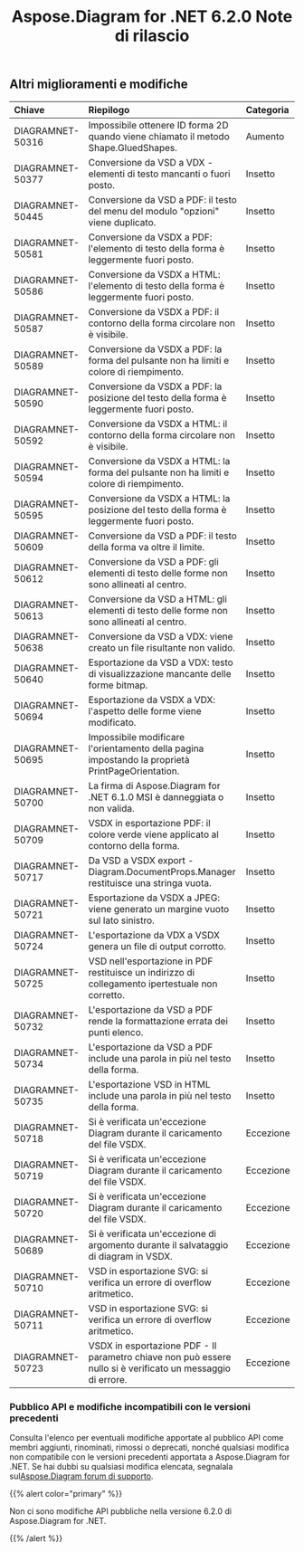 ﻿---
title: Aspose.Diagram for .NET 6.2.0 Note di rilascio
type: docs
weight: 100
url: /it/net/aspose-diagram-for-net-6-2-0-release-notes/
---
## **Altri miglioramenti e modifiche**

|**Chiave** |**Riepilogo** |**Categoria** |
|:- |:- |:- |
|DIAGRAMNET-50316 | Impossibile ottenere ID forma 2D quando viene chiamato il metodo Shape.GluedShapes.| Aumento|
|DIAGRAMNET-50377 |Conversione da VSD a VDX - elementi di testo mancanti o fuori posto.| Insetto|
|DIAGRAMNET-50445 | Conversione da VSD a PDF: il testo del menu del modulo "opzioni" viene duplicato.| Insetto|
|DIAGRAMNET-50581 | Conversione da VSDX a PDF: l'elemento di testo della forma è leggermente fuori posto.| Insetto|
|DIAGRAMNET-50586 | Conversione da VSDX a HTML: l'elemento di testo della forma è leggermente fuori posto.| Insetto|
|DIAGRAMNET-50587 | Conversione da VSDX a PDF: il contorno della forma circolare non è visibile.| Insetto|
|DIAGRAMNET-50589 | Conversione da VSDX a PDF: la forma del pulsante non ha limiti e colore di riempimento.| Insetto|
|DIAGRAMNET-50590 | Conversione da VSDX a PDF: la posizione del testo della forma è leggermente fuori posto.| Insetto|
|DIAGRAMNET-50592 | Conversione da VSDX a HTML: il contorno della forma circolare non è visibile.| Insetto|
|DIAGRAMNET-50594 | Conversione da VSDX a HTML: la forma del pulsante non ha limiti e colore di riempimento.| Insetto|
|DIAGRAMNET-50595 | Conversione da VSDX a HTML: la posizione del testo della forma è leggermente fuori posto.| Insetto|
|DIAGRAMNET-50609 | Conversione da VSD a PDF: il testo della forma va oltre il limite.| Insetto|
|DIAGRAMNET-50612 |Conversione da VSD a PDF: gli elementi di testo delle forme non sono allineati al centro.| Insetto|
|DIAGRAMNET-50613 | Conversione da VSD a HTML: gli elementi di testo delle forme non sono allineati al centro.| Insetto|
|DIAGRAMNET-50638 | Conversione da VSD a VDX: viene creato un file risultante non valido.| Insetto|
|DIAGRAMNET-50640 | Esportazione da VSD a VDX: testo di visualizzazione mancante delle forme bitmap.| Insetto|
|DIAGRAMNET-50694 | Esportazione da VSDX a VDX: l'aspetto delle forme viene modificato.| Insetto|
|DIAGRAMNET-50695 | Impossibile modificare l'orientamento della pagina impostando la proprietà PrintPageOrientation.| Insetto|
|DIAGRAMNET-50700 | La firma di Aspose.Diagram for .NET 6.1.0 MSI è danneggiata o non valida.| Insetto|
|DIAGRAMNET-50709 | VSDX in esportazione PDF: il colore verde viene applicato al contorno della forma.| Insetto|
|DIAGRAMNET-50717 | Da VSD a VSDX export - Diagram.DocumentProps.Manager restituisce una stringa vuota.| Insetto|
|DIAGRAMNET-50721 | Esportazione da VSDX a JPEG: viene generato un margine vuoto sul lato sinistro.| Insetto|
|DIAGRAMNET-50724 | L'esportazione da VDX a VSDX genera un file di output corrotto.| Insetto|
|DIAGRAMNET-50725 | VSD nell'esportazione in PDF restituisce un indirizzo di collegamento ipertestuale non corretto.| Insetto|
|DIAGRAMNET-50732 | L'esportazione da VSD a PDF rende la formattazione errata dei punti elenco.| Insetto|
|DIAGRAMNET-50734 |L'esportazione da VSD a PDF include una parola in più nel testo della forma.| Insetto|
|DIAGRAMNET-50735 | L'esportazione VSD in HTML include una parola in più nel testo della forma.| Insetto|
|DIAGRAMNET-50718 | Si è verificata un'eccezione Diagram durante il caricamento del file VSDX.| Eccezione|
|DIAGRAMNET-50719 | Si è verificata un'eccezione Diagram durante il caricamento del file VSDX.| Eccezione|
|DIAGRAMNET-50720 | Si è verificata un'eccezione Diagram durante il caricamento del file VSDX.| Eccezione|
|DIAGRAMNET-50689 | Si è verificata un'eccezione di argomento durante il salvataggio di diagram in VSDX.| Eccezione|
|DIAGRAMNET-50710 | VSD in esportazione SVG: si verifica un errore di overflow aritmetico.| Eccezione|
|DIAGRAMNET-50711 | VSD in esportazione SVG: si verifica un errore di overflow aritmetico.| Eccezione|
|DIAGRAMNET-50723 | VSDX in esportazione PDF - Il parametro chiave non può essere nullo si è verificato un messaggio di errore.| Eccezione|
### **Pubblico API e modifiche incompatibili con le versioni precedenti**
Consulta l'elenco per eventuali modifiche apportate al pubblico API come membri aggiunti, rinominati, rimossi o deprecati, nonché qualsiasi modifica non compatibile con le versioni precedenti apportata a Aspose.Diagram for .NET. Se hai dubbi su qualsiasi modifica elencata, segnalala sul[Aspose.Diagram forum di supporto](https://forum.aspose.com/c/diagram/17).

{{% alert color="primary" %}} 

Non ci sono modifiche API pubbliche nella versione 6.2.0 di Aspose.Diagram for .NET.

{{% /alert %}}

